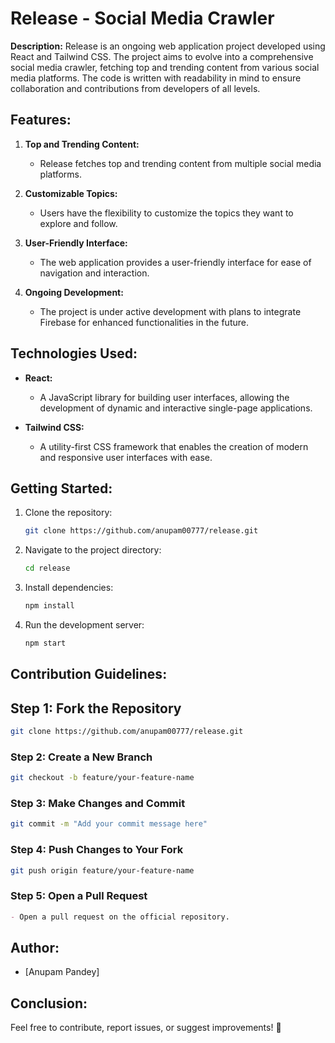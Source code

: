 # Release - Social Media Crawler

**Description:**
Release is an ongoing web application project developed using React and Tailwind CSS. The project aims to evolve into a comprehensive social media crawler, fetching top and trending content from various social media platforms. The code is written with readability in mind to ensure collaboration and contributions from developers of all levels.

## Features:

1. **Top and Trending Content:**

   - Release fetches top and trending content from multiple social media platforms.

2. **Customizable Topics:**

   - Users have the flexibility to customize the topics they want to explore and follow.

3. **User-Friendly Interface:**

   - The web application provides a user-friendly interface for ease of navigation and interaction.

4. **Ongoing Development:**
   - The project is under active development with plans to integrate Firebase for enhanced functionalities in the future.

## Technologies Used:

- **React:**

  - A JavaScript library for building user interfaces, allowing the development of dynamic and interactive single-page applications.

- **Tailwind CSS:**

  - A utility-first CSS framework that enables the creation of modern and responsive user interfaces with ease.

## Getting Started:

1. Clone the repository:
   ```bash
   git clone https://github.com/anupam00777/release.git
   ```
2. Navigate to the project directory:
   ```bash
   cd release
   ```
3. Install dependencies:
   ```bash
   npm install
   ```
4. Run the development server:
   ```bash
   npm start
   ```

## Contribution Guidelines:

## Step 1: Fork the Repository

```bash
git clone https://github.com/anupam00777/release.git

```

### Step 2: Create a New Branch

```bash
git checkout -b feature/your-feature-name
```

### Step 3: Make Changes and Commit

```bash
git commit -m "Add your commit message here"
```

### Step 4: Push Changes to Your Fork

```bash
git push origin feature/your-feature-name
```

### Step 5: Open a Pull Request

```markdown
- Open a pull request on the official repository.
```

## Author:

- [Anupam Pandey]

## Conclusion:

Feel free to contribute, report issues, or suggest improvements! 🚀
